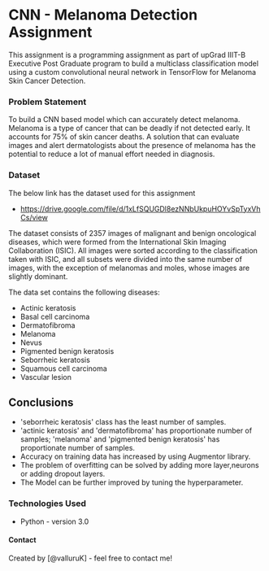 # CNN - Melanoma Detection Assignment
This assignment is a programming assignment as part of upGrad IIIT-B Executive Post Graduate program to build a multiclass classification model using a custom convolutional neural network in TensorFlow for Melanoma Skin Cancer Detection.

### Problem Statement
To build a CNN based model which can accurately detect melanoma. Melanoma is a type of cancer that can be deadly if not detected early. It accounts for 75% of skin cancer deaths. A solution that can evaluate images and alert dermatologists about the presence of melanoma has the potential to reduce a lot of manual effort needed in diagnosis.


### Dataset 
The below link has the dataset used for this assignment 
- https://drive.google.com/file/d/1xLfSQUGDl8ezNNbUkpuHOYvSpTyxVhCs/view

The dataset consists of 2357 images of malignant and benign oncological diseases, which were formed from the International Skin Imaging Collaboration (ISIC). All images were sorted according to the classification taken with ISIC, and all subsets were divided into the same number of images, with the exception of melanomas and moles, whose images are slightly dominant.


The data set contains the following diseases:

- Actinic keratosis
- Basal cell carcinoma
- Dermatofibroma
- Melanoma
- Nevus
- Pigmented benign keratosis
- Seborrheic keratosis
- Squamous cell carcinoma
- Vascular lesion

## Conclusions

- 'seborrheic keratosis' class has the least number of samples.
- 'actinic keratosis' and 'dermatofibroma' has proportionate number of samples; 'melanoma' and 'pigmented benign keratosis' has proportionate number of samples.
- Accuracy on training data has increased by using Augmentor library.
- The problem of overfitting can be solved by adding more layer,neurons or adding dropout layers.
- The Model can be further improved by tuning the hyperparameter.


### Technologies Used
- Python - version 3.0



#### Contact
Created by [@valluruK] - feel free to contact me!

